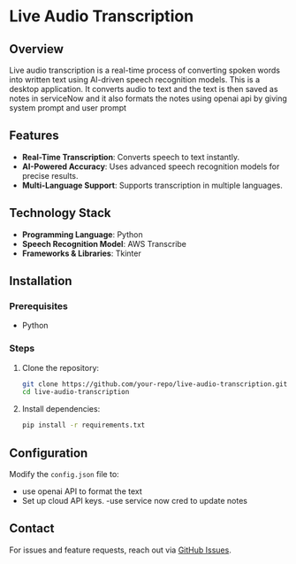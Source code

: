 # Live Audio Transcription

## Overview
Live audio transcription is a real-time process of converting spoken words into written text using AI-driven speech recognition models. This is a desktop application. It converts audio to text and the text is then saved as notes in serviceNow and it also formats the notes using openai api by giving system prompt and user prompt

## Features
- **Real-Time Transcription**: Converts speech to text instantly.
- **AI-Powered Accuracy**: Uses advanced speech recognition models for precise results.
- **Multi-Language Support**: Supports transcription in multiple languages.

## Technology Stack
- **Programming Language**: Python
- **Speech Recognition Model**: AWS Transcribe
- **Frameworks & Libraries**: Tkinter

## Installation
### Prerequisites
- Python

### Steps
1. Clone the repository:
   ```bash
   git clone https://github.com/your-repo/live-audio-transcription.git
   cd live-audio-transcription
   ```
2. Install dependencies:
   ```bash
   pip install -r requirements.txt
   ```

## Configuration
Modify the `config.json` file to:
- use openai API to format the text
- Set up cloud API keys.
-use service now cred to update notes



## Contact
For issues and feature requests, reach out via [GitHub Issues](https://github.com/your-repo/live-audio-transcription/issues).
